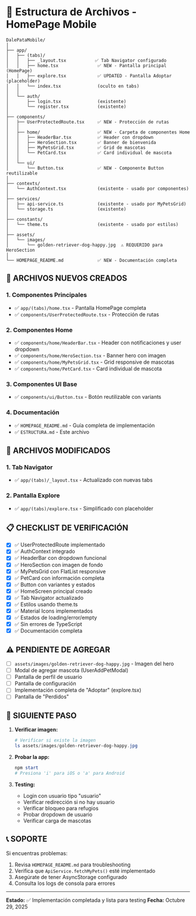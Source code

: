 # 📁 Estructura de Archivos - HomePage Mobile

```
DalePataMobile/
│
├── app/
│   ├── (tabs)/
│   │   ├── _layout.tsx           ✅ Tab Navigator configurado
│   │   ├── home.tsx               ✅ NEW - Pantalla principal (HomePage)
│   │   ├── explore.tsx            ✅ UPDATED - Pantalla Adoptar (placeholder)
│   │   └── index.tsx              (oculto en tabs)
│   │
│   └── auth/
│       ├── login.tsx              (existente)
│       └── register.tsx           (existente)
│
├── components/
│   ├── UserProtectedRoute.tsx     ✅ NEW - Protección de rutas
│   │
│   ├── home/                      ✅ NEW - Carpeta de componentes Home
│   │   ├── HeaderBar.tsx          ✅ Header con dropdown
│   │   ├── HeroSection.tsx        ✅ Banner de bienvenida
│   │   ├── MyPetsGrid.tsx         ✅ Grid de mascotas
│   │   └── PetCard.tsx            ✅ Card individual de mascota
│   │
│   └── ui/
│       └── Button.tsx             ✅ NEW - Componente Button reutilizable
│
├── contexts/
│   └── AuthContext.tsx            (existente - usado por componentes)
│
├── services/
│   ├── api-service.ts             (existente - usado por MyPetsGrid)
│   └── storage.ts                 (existente)
│
├── constants/
│   └── theme.ts                   (existente - usado por estilos)
│
├── assets/
│   └── images/
│       └── golden-retriever-dog-happy.jpg  ⚠️ REQUERIDO para HeroSection
│
└── HOMEPAGE_README.md             ✅ NEW - Documentación completa

```

## 🎯 ARCHIVOS NUEVOS CREADOS

### 1. Componentes Principales
- ✅ `app/(tabs)/home.tsx` - Pantalla HomePage completa
- ✅ `components/UserProtectedRoute.tsx` - Protección de rutas

### 2. Componentes Home
- ✅ `components/home/HeaderBar.tsx` - Header con notificaciones y user dropdown
- ✅ `components/home/HeroSection.tsx` - Banner hero con imagen
- ✅ `components/home/MyPetsGrid.tsx` - Grid responsive de mascotas
- ✅ `components/home/PetCard.tsx` - Card individual de mascota

### 3. Componentes UI Base
- ✅ `components/ui/Button.tsx` - Botón reutilizable con variants

### 4. Documentación
- ✅ `HOMEPAGE_README.md` - Guía completa de implementación
- ✅ `ESTRUCTURA.md` - Este archivo

## 🔧 ARCHIVOS MODIFICADOS

### 1. Tab Navigator
- ✅ `app/(tabs)/_layout.tsx` - Actualizado con nuevas tabs

### 2. Pantalla Explore
- ✅ `app/(tabs)/explore.tsx` - Simplificado con placeholder

## 📋 CHECKLIST DE VERIFICACIÓN

- [x] ✅ UserProtectedRoute implementado
- [x] ✅ AuthContext integrado
- [x] ✅ HeaderBar con dropdown funcional
- [x] ✅ HeroSection con imagen de fondo
- [x] ✅ MyPetsGrid con FlatList responsive
- [x] ✅ PetCard con información completa
- [x] ✅ Button con variantes y estados
- [x] ✅ HomeScreen principal creado
- [x] ✅ Tab Navigator actualizado
- [x] ✅ Estilos usando theme.ts
- [x] ✅ Material Icons implementados
- [x] ✅ Estados de loading/error/empty
- [x] ✅ Sin errores de TypeScript
- [x] ✅ Documentación completa

## ⚠️ PENDIENTE DE AGREGAR

- [ ] `assets/images/golden-retriever-dog-happy.jpg` - Imagen del hero
- [ ] Modal de agregar mascota (UserAddPetModal)
- [ ] Pantalla de perfil de usuario
- [ ] Pantalla de configuración
- [ ] Implementación completa de "Adoptar" (explore.tsx)
- [ ] Pantalla de "Perdidos"

## 🚀 SIGUIENTE PASO

1. **Verificar imagen:**
   ```powershell
   # Verificar si existe la imagen
   ls assets/images/golden-retriever-dog-happy.jpg
   ```

2. **Probar la app:**
   ```powershell
   npm start
   # Presiona 'i' para iOS o 'a' para Android
   ```

3. **Testing:**
   - Login con usuario tipo "usuario"
   - Verificar redirección si no hay usuario
   - Verificar bloqueo para refugios
   - Probar dropdown de usuario
   - Verificar carga de mascotas

## 📞 SOPORTE

Si encuentras problemas:
1. Revisa `HOMEPAGE_README.md` para troubleshooting
2. Verifica que `ApiService.fetchMyPets()` esté implementado
3. Asegúrate de tener AsyncStorage configurado
4. Consulta los logs de consola para errores

---

**Estado:** ✅ Implementación completada y lista para testing
**Fecha:** Octubre 29, 2025
